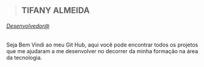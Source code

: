 
> ## TIFANY ALMEIDA

###### <ins>Desenvolvedor@<ins>

Seja Bem Vindi ao meu Git Hub, aqui você pode encontrar todos os projetos que me ajudaram a me desenvolver no decorrer da minha formação na área da tecnologia.
